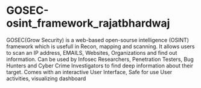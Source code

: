 # GOSEC-osint_framework_rajatbhardwaj
GOSEC(Grow Security) is a web-based open-sourse intelligence (OSINT) framework which is usefull in Recon, mapping and scanning.
It allows users to scan an IP address, EMAILS, Websites, Organizations and find out information.
Can be used by Infosec Researchers, Penetration Testers, Bug Hunters and Cyber Crime Investigators to find deep information about their target.
Comes with an interactive User Interface, Safe for use User activities, visualizing dashboard
